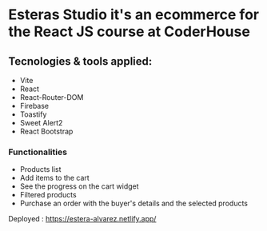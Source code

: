 # Esteras Studio it's an ecommerce for the React JS course at CoderHouse

## Tecnologies & tools applied:
- Vite
- React
- React-Router-DOM
- Firebase
- Toastify
- Sweet Alert2
- React Bootstrap

### Functionalities
- Products list
- Add items to the cart
- See the progress on the cart widget
- Filtered products
- Purchase an order with the buyer's details and the selected products

Deployed : https://estera-alvarez.netlify.app/
